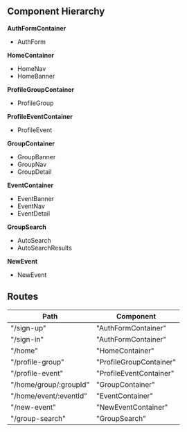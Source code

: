 ## Component Hierarchy

**AuthFormContainer**
  - AuthForm

**HomeContainer**
  - HomeNav
  - HomeBanner

**ProfileGroupContainer**
  - ProfileGroup

**ProfileEventContainer**
  - ProfileEvent

**GroupContainer**
  - GroupBanner
  - GroupNav
  - GroupDetail

**EventContainer**
  - EventBanner
  - EventNav
  - EventDetail

**GroupSearch**
  - AutoSearch
  - AutoSearchResults

**NewEvent**
  - NewEvent

## Routes

|Path   | Component   |
|-------|-------------|
| "/sign-up" | "AuthFormContainer" |
| "/sign-in" | "AuthFormContainer" |
| "/home" | "HomeContainer" |
| "/profile-group" | "ProfileGroupContainer" |
| "/profile-event" | "ProfileEventContainer" |
| "/home/group/:groupId" | "GroupContainer" |
| "/home/event/:eventId" | "EventContainer" |
| "/new-event" | "NewEventContainer" |
| "/group-search" | "GroupSearch" |
